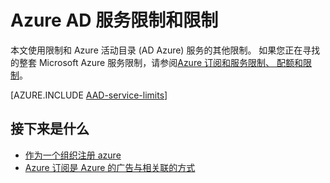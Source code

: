 <properties
    pageTitle="Azure Active Directory 服务限制和限制"
    description="使用约束和 Azure Active Directory 服务的其他限制。"
    services="active-directory"
    documentationCenter=""
    authors="curtand"
    manager="femila"
    editor=""/>

<tags
    ms.service="active-directory"
    ms.devlang="na"
    ms.topic="article"
    ms.tgt_pltfrm="na"
    ms.workload="identity"
    ms.date="08/23/2016"
    ms.author="curtand"/>

# <a name="azure-ad-service-limits-and-restrictions"></a>Azure AD 服务限制和限制

本文使用限制和 Azure 活动目录 (AD Azure) 服务的其他限制。 如果您正在寻找的整套 Microsoft Azure 服务限制，请参阅[Azure 订阅和服务限制、 配额和限制](../azure-subscription-service-limits.md)。

[AZURE.INCLUDE [AAD-service-limits](../../includes/active-directory-service-limits-include.md)]

## <a name="whats-next"></a>接下来是什么
- [作为一个组织注册 azure](sign-up-organization.md)
- [Azure 订阅是 Azure 的广告与相关联的方式](active-directory-how-subscriptions-associated-directory.md)
